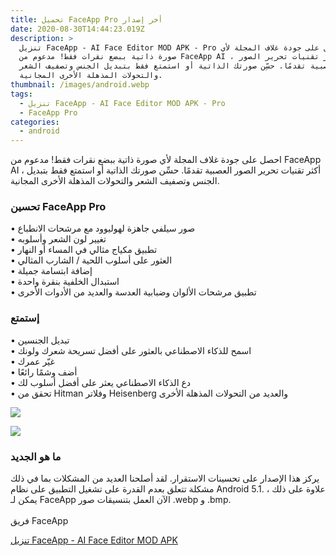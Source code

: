 ```yaml
---
title: تحميل FaceApp Pro أخر إصدار
date: 2020-08-30T14:44:23.019Z
description: >
  تنزيل FaceApp - AI Face Editor MOD APK - Pro احصل على جودة غلاف المجلة لأي
  صورة ذاتية ببضع نقرات فقط! مدعوم من FaceApp AI ، أكثر تقنيات تحرير الصور
  العصبية تقدمًا. حسِّن صورتك الذاتية أو استمتع فقط بتبديل الجنس وتصفيف الشعر
  والتحولات المذهلة الأخرى المجانية.
thumbnail: /images/android.webp
tags:
  - تنزيل FaceApp - AI Face Editor MOD APK - Pro
  - FaceApp Pro
categories:
  - android
---
```

<!--StartFragment-->

احصل على جودة غلاف المجلة لأي صورة ذاتية ببضع نقرات فقط! مدعوم من FaceApp AI ، أكثر تقنيات تحرير الصور العصبية تقدمًا. حسِّن صورتك الذاتية أو استمتع فقط بتبديل الجنس وتصفيف الشعر والتحولات المذهلة الأخرى المجانية.

### **تحسين FaceApp Pro**

• صور سيلفي جاهزة لهوليوود مع مرشحات الانطباع\
• تغيير لون الشعر وأسلوبه\
• تطبيق مكياج مثالي في المساء أو النهار\
• العثور على أسلوب اللحية / الشارب المثالي\
• إضافة ابتسامة جميلة\
• استبدال الخلفية بنقرة واحدة\
• تطبيق مرشحات الألوان وضبابية العدسة والعديد من الأدوات الأخرى

### **إستمتع**

• تبديل الجنسين\
• اسمح للذكاء الاصطناعي بالعثور على أفضل تسريحة شعرك ولونك\
• غيّر عمرك\
• أضف وشمًا رائعًا\
• دع الذكاء الاصطناعي يعثر على أفضل أسلوب لك\
• تحقق من Hitman وفلاتر Heisenberg والعديد من التحولات المذهلة الأخرى

![](https://apk4all.com/wp-content/uploads/apps/FaceApp/Pgc0lL1599WUUCxaEgIPNgI5XOb2WqmEp3tK2qEJ09O4jB27f91gVDBkqCILFcwTMew.png)



![](https://apk4all.com/wp-content/uploads/apps/FaceApp/guTYBb0lOK2Y-IMEonAn9bbqFKna8oUW6O9KtaTa9Io5IAMZq00Bd00BXwRrqsJ8YQ.png)



### ما هو الجديد

يركز هذا الإصدار على تحسينات الاستقرار. لقد أصلحنا العديد من المشكلات بما في ذلك مشكلة تتعلق بعدم القدرة على تشغيل التطبيق على نظام Android 5.1. علاوة على ذلك ، يمكن لـ FaceApp الآن العمل بتنسيقات صور .webp و .bmp.\
\
فريق FaceApp

[تنزيل FaceApp - AI Face Editor MOD APK](https://dlapk4all.com/?app_id=io.faceapp "تنزيل FaceApp - AI Face Editor")

<!--EndFragment-->